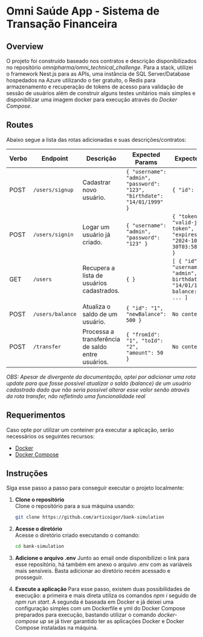 # Omni Saúde App - Sistema de Transação Financeira

## Overview

O projeto foi construído baseado nos contratos e descrição disponibilizados no repositório _omnipharma/omni_technical_challenge_. Para a stack, utilizei o framework Nest.js para as APIs, uma instância de SQL Server/Database hospedados na Azure utilizando o tier gratuito, o Redis para armazenamento e recuperação de tokens de acesso para validação de sessão de usuários além de construir alguns testes unitários mais simples e disponibilizar uma imagem docker para execução através do _Docker Compose_.

## Routes

Abaixo segue a lista das rotas adicionadas e suas descrições/contratos:


| Verbo | Endpoint              | Descrição                                  | Expected Params                                | Expected Result                     |
|--------|-----------------------|----------------------------------------------|------------------------------------------------|-------------------------------------|
| POST   | `/users/signup`     | Cadastrar novo usuário.                         | `{ "username": "admin", "password": "123", "birthdate": "14/01/1999" }` | `{ "id": 1 }` |
| POST   | `/users/signin`       | Logar um usuário já criado.                    | `{ "username": "admin", "password": "123" }` | `{ "token": "valid-jwt-token", "expiresIn": "2024-10-30T03:58:18.234Z" }` |
| GET    | `/users`              | Recupera a lista de usuários cadastrados.               | `{ }`                                        | `[ { "id": 1, "username": "admin", birthdate: "14/01/1999", balance: 100 }, ... ]` |
| POST  | `/users/balance`      | Atualiza o saldo de um usuário.                    | `{ "id": "1", "newBalance": 500 }`          | `No content`  |
| POST   | `/transfer`   | Processa a transferência de saldo entre usuários.         | `{ "fromId": "1", "toId": "2", "amount": 50 }` | `No content` |

*OBS: Apesar de divergente da documentação, optei por adicionar uma rota update para que fosse possível atualizar o saldo (balance) de um usuário cadastrado dado que não seria possível alterar esse valor senão através da rota transfer, não refletindo uma funcionalidade real*

## Requerimentos

Caso opte por utilizar um conteiner pra executar a aplicação, serão necessários os seguintes recursos:

- [Docker](https://docs.docker.com/get-docker/)
- [Docker Compose](https://docs.docker.com/compose/install/)

## Instruções

Siga esse passo a passo para conseguir executar o projeto localmente:

1. **Clone o repositório**  
   Clone o repositório para a sua máquina usando:
   ```bash
   git clone https://github.com/articoigor/bank-simulation

2. **Acesse o diretório**  
   Acesse o diretório criado executando o comando:
   ```bash
   cd bank-simulation

3. **Adicione o arquivo .env**
   Junto ao email onde disponibilizei o link para esse repositório, há também em anexo o arquivo .env com as variáveis mais sensíveis. Basta adicionar ao diretório recém acessado e prosseguir.

4. **Execute a aplicação**
  Para esse passo, existem duas possibilidades de execução: a primeira e mais direta utiliza os comandos _npm i_ seguido de _npm run start_. A segunda é baseada em Docker e já deixei uma configuração simples com um Dockerfile e yml do Docker Compose preparados para execução, bastando utilizar o comando _docker-compose up_ se já tiver garantido ter as aplicações Docker e Docker Compose instaladas na máquina.